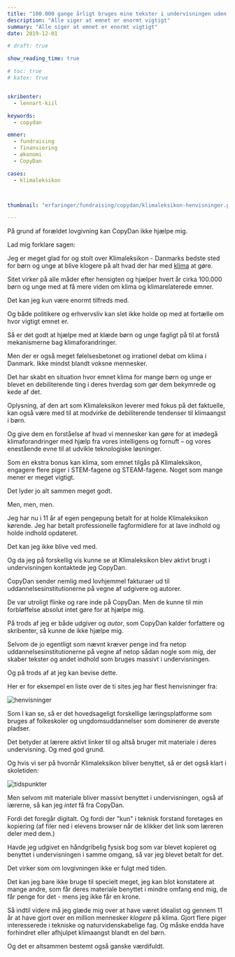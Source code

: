 ```yaml
---
title: "100.000 gange årligt bruges mine tekster i undervisningen uden at jeg får en krone for det – og CopyDan kan ikke hjælpe mig"
description: "Alle siger at emnet er enormt vigtigt"
summary: "Alle siger at emnet er enormt vigtigt"
date: 2019-12-01

# draft: true

show_reading_time: true

# toc: true
# katex: true


skribenter:
  - lennart-kiil

keywords:
  - copydan

emner:
  - fundraising
  - finansiering
  - økonomi
  - CopyDan

cases:
  - klimaleksikon



thumbnail: "erfaringer/fundraising/copydan/klimaleksikon-henvisninger.png"

---
```



På grund af forældet lovgivning kan CopyDan ikke hjælpe mig.

Lad mig forklare sagen:

Jeg er meget glad for og stolt over Klimaleksikon - Danmarks bedste sted for børn og unge at blive klogere på alt hvad der har med [klima](https://klimaleksikon.dk/opslag/klima) at gøre.

Sitet virker på alle måder efter hensigten og hjælper hvert år cirka 100.000 børn og unge med at få mere viden om klima og klimarelaterede emner.

Det kan jeg kun være enormt tilfreds med.

Og både politikere og erhvervsliv kan slet ikke holde op med at fortælle om hvor vigtigt emnet er.

Så er det godt at hjælpe med at klæde børn og unge fagligt på til at forstå mekanismerne bag klimaforandringer.

Men der er også meget følelsesbetonet og irrationel debat om klima i Danmark. Ikke mindst blandt voksne mennesker.

Det har skabt en situation hvor emnet klima for mange børn og unge er blevet en debiliterende ting i deres hverdag som gør dem bekymrede og kede af det.

Oplysning, af den art som Klimaleksikon leverer med fokus på det faktuelle, kan også være med til at modvirke de debiliterende tendenser til klimaangst i børn.

Og give dem en forståelse af hvad vi mennesker kan gøre for at imødegå klimaforandringer med hjælp fra vores intelligens og fornuft – og vores enestående evne til at udvikle teknologiske løsninger.

Som en ekstra bonus kan klima, som emnet tilgås på Klimaleksikon, engagere flere piger i STEM-fagene og STEAM-fagene. Noget som mange mener er meget vigtigt.

Det lyder jo alt sammen meget godt.

Men, men, men.

Jeg har nu i 11 år af egen pengepung betalt for at holde Klimaleksikon kørende. Jeg har betalt professionelle fagformidlere for at lave indhold og holde indhold opdateret.

Det kan jeg ikke blive ved med.

Og da jeg på forskellig vis kunne se at Klimaleksikon blev aktivt brugt i undervisningen kontaktede jeg CopyDan.

CopyDan sender nemlig med lovhjemmel fakturaer ud til uddannelsesinstitutionerne på vegne af udgivere og autorer.

De var utroligt flinke og rare inde på CopyDan. Men de kunne til min forbløffelse absolut intet gøre for at hjælpe mig.

På trods af jeg er både udgiver og _autor_, som CopyDan kalder forfattere og skribenter, så kunne de ikke hjælpe mig.

Selvom de jo egentligt som nævnt kræver penge ind fra netop uddannelsesinstitutionerne på vegne af netop sådan nogle som mig, der skaber tekster og andet indhold som bruges massivt i undervisningen.

Og på trods af at jeg kan bevise dette.

Her er for eksempel en liste over de ti sites jeg har flest henvisninger fra:

![henvisninger](/erfaringer/fundraising/copydan/klimaleksikon-henvisninger.png)

Som I kan se, så er det hovedsageligt forskellige læringsplatforme som bruges af folkeskoler og ungdomsuddannelser som dominerer de øverste pladser.

Det betyder at lærere aktivt linker til og altså bruger mit materiale i deres undervisning. Og med god grund.

Og hvis vi ser på hvornår Klimaleksikon bliver benyttet, så er det også klart i skoletiden:

![tidspunkter](/erfaringer/fundraising/copydan/brugere-klimaleksikon-tidspunkt.png)

Men selvom mit materiale bliver massivt benyttet i undervisningen, også af lærerne, så kan jeg _intet_ få fra CopyDan.

Fordi det foregår digitalt. Og fordi der "kun" i teknisk forstand foretages en kopiering (af filer ned i elevens browser når de klikker det link som læreren deler med dem.)

Havde jeg udgivet en håndgribelig fysisk bog som var blevet kopieret og benyttet i undervisningen i samme omgang, så var jeg blevet betalt for det.

Det virker som om lovgivningen ikke er fulgt med tiden.

Det kan jeg bare ikke bruge til specielt meget, jeg kan blot konstatere at mange andre, som får deres materiale benyttet i mindre omfang end mig, de får penge for det - mens jeg ikke får en krone.

Så indtil videre må jeg glæde mig over at have været idealist og gennem 11 år at have gjort over en million mennesker _klogere_ på klima. Gjort flere piger interesserede i tekniske og naturvidenskabelige fag. Og måske endda have forhindret eller afhjulpet klimaangst blandt en del børn.

Og det er altsammen bestemt også ganske værdifuldt.
